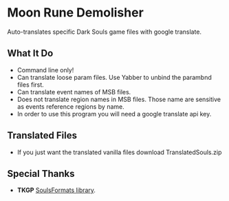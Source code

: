 # Moon Rune Demolisher
Auto-translates specific Dark Souls game files with google translate.

## What It Do
* Command line only!
* Can translate loose param files. Use Yabber to unbind the parambnd files first.
* Can translate event names of MSB files.
* Does not translate region names in MSB files. Those name are sensitive as events reference regions by name.
* In order to use this program you will need a google translate api key.

## Translated Files
* If you just want the translated vanilla files download TranslatedSouls.zip

## Special Thanks
* **TKGP** [SoulsFormats library](https://github.com/JKAnderson/SoulsFormats).

